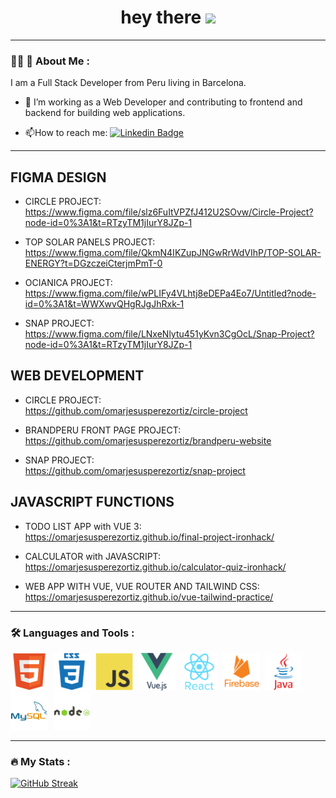 <h1 align="center">
  hey there
  <img src="https://media.giphy.com/media/hvRJCLFzcasrR4ia7z/giphy.gif" width="30px"/>
</h1>

---

### :man_technologist: :rocket: About Me :

I am a Full Stack Developer from Peru living in Barcelona.

- :telescope: I’m working as a Web Developer and contributing to frontend and backend for building web applications.


- :mailbox:How to reach me: [![Linkedin Badge](https://img.shields.io/badge/-omar-blue?style=flat&logo=Linkedin&logoColor=white)](https://www.linkedin.com/in/omapero/)

---
###  <h2>FIGMA DESIGN</h2>

  - CIRCLE PROJECT:<br>
  https://www.figma.com/file/slz6FuItVPZfJ412U2SOvw/Circle-Project?node-id=0%3A1&t=RTzyTM1jIurY8JZp-1
  
  - TOP SOLAR PANELS PROJECT:<br>
  https://www.figma.com/file/QkmN4IKZupJNGwRrWdVIhP/TOP-SOLAR-ENERGY?t=DGzczeiCterjmPmT-0
  
  - OCIANICA PROJECT:<br>
  https://www.figma.com/file/wPLIFy4VLhtj8eDEPa4Eo7/Untitled?node-id=0%3A1&t=WWXwvQHgRJgJhRxk-1
  
  - SNAP PROJECT:<br>
  https://www.figma.com/file/LNxeNlytu451yKvn3CgOcL/Snap-Project?node-id=0%3A1&t=RTzyTM1jIurY8JZp-1
  
  
###  <h2>WEB DEVELOPMENT</h2>

  - CIRCLE PROJECT:<br>
  https://github.com/omarjesusperezortiz/circle-project
 
  - BRANDPERU FRONT PAGE PROJECT:<br>
  https://github.com/omarjesusperezortiz/brandperu-website
  
  - SNAP PROJECT:<br>
  https://github.com/omarjesusperezortiz/snap-project
  
### <h2>JAVASCRIPT FUNCTIONS</h2>
 
  - TODO LIST APP with VUE 3: <br>
  https://omarjesusperezortiz.github.io/final-project-ironhack/
   
  - CALCULATOR with JAVASCRIPT:<br>
  https://omarjesusperezortiz.github.io/calculator-quiz-ironhack/
  
  - WEB APP WITH VUE, VUE ROUTER AND TAILWIND CSS:<br>
  https://omarjesusperezortiz.github.io/vue-tailwind-practice/
  


---

### :hammer_and_wrench: Languages and Tools :

<div>


  <img src="https://github.com/devicons/devicon/blob/master/icons/html5/html5-original.svg" title="HTML5" alt="HTML" width="60" height="60"/>&nbsp;
  <img src="https://github.com/devicons/devicon/blob/master/icons/css3/css3-plain-wordmark.svg"  title="CSS3" alt="CSS" width="60" height="60"/>&nbsp;
  <img src="https://github.com/devicons/devicon/blob/master/icons/javascript/javascript-original.svg" title="JavaScript" alt="JavaScript" width="60" height="60"/>&nbsp;
      <img src="https://github.com/devicons/devicon/blob/master/icons/vuejs/vuejs-original-wordmark.svg" title="Vue" alt="Vue" width="60" height="60"/>&nbsp;
    <img src="https://github.com/devicons/devicon/blob/master/icons/react/react-original-wordmark.svg" title="React" alt="React" width="60" height="60"/>&nbsp;
  <img src="https://github.com/devicons/devicon/blob/master/icons/firebase/firebase-plain-wordmark.svg" title="Firebase" alt="Firebase" width="60" height="60"/>&nbsp;
    <img src="https://github.com/devicons/devicon/blob/master/icons/java/java-original-wordmark.svg" title="Java" alt="Java" width="60" height="60"/>&nbsp;
  <img src="https://github.com/devicons/devicon/blob/master/icons/mysql/mysql-original-wordmark.svg" title="MySQL"  alt="MySQL" width="60" height="60"/>&nbsp;
  <img src="https://github.com/devicons/devicon/blob/master/icons/nodejs/nodejs-original-wordmark.svg" title="NodeJS" alt="NodeJS" width="60" height="60"/>&nbsp;
</div>

---

### :fire: My Stats :


[![GitHub Streak](https://github-readme-streak-stats.herokuapp.com?user=omarjesusperezortiz&theme=dark-smoky)](https://git.io/streak-stats)
